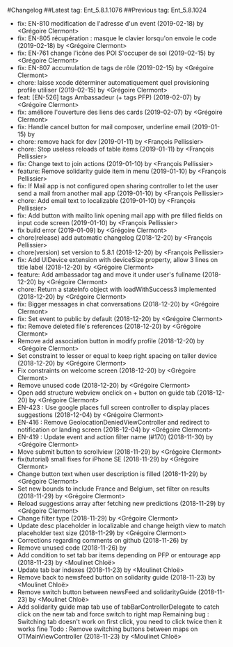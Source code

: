 #Changelog
##Latest tag: Ent_5.8.1.1076
##Previous tag: Ent_5.8.1024
* fix: EN-810 modification de l'adresse d'un event (2019-02-18) by <Grégoire Clermont>
* fix: EN-805 récupération : masque le clavier lorsqu'on envoie le code (2019-02-18) by <Grégoire Clermont>
* fix: EN-761 change l'icône des POI S'occuper de soi (2019-02-15) by <Grégoire Clermont>
* fix: EN-807 accumulation de tags de rôle (2019-02-15) by <Grégoire Clermont>
* chore: laisse xcode déterminer automatiquement quel provisioning profile utiliser (2019-02-15) by <Grégoire Clermont>
* feat: [EN-526] tags Ambassadeur (+ tags PFP) (2019-02-07) by <Grégoire Clermont>
* fix: améliore l'ouverture des liens des cards (2019-02-07) by <Grégoire Clermont>
* fix: Handle cancel button for mail composer, underline email (2019-01-15) by <Chloe Moulinet>
* chore: remove hack for dev (2019-01-11) by <François Pellissier>
* chore: Stop useless reloads of table items (2019-01-11) by <François Pellissier>
* fix: Change text to join actions (2019-01-10) by <François Pellissier>
* feature: Remove solidarity guide item in menu (2019-01-10) by <François Pellissier>
* fix: If Mail app is not configured open sharing controller to let the user send a mail from another mail app (2019-01-10) by <François Pellissier>
* chore: Add email text to localizable (2019-01-10) by <François Pellissier>
* fix: Add button with mailto link opening mail app with pre filled fields on input code screen (2019-01-10) by <François Pellissier>
* fix build error (2019-01-09) by <Grégoire Clermont>
* chore(release) add automatic changelog (2018-12-20) by <François Pellissier>
* chore(version) set version to 5.8.1 (2018-12-20) by <François Pellissier>
* fix: Add UIDevice extension with deviceSize property, allow 3 lines on title label (2018-12-20) by <Grégoire Clermont>
* feature: Add ambassador tag and move it under user's fullname (2018-12-20) by <Grégoire Clermont>
* chore: Return a stateInfo object with loadWithSuccess3 implemented (2018-12-20) by <Grégoire Clermont>
* fix: Bigger messages in chat conversations (2018-12-20) by <Grégoire Clermont>
* fix: Set event to public by default (2018-12-20) by <Grégoire Clermont>
* fix: Remove deleted file's references (2018-12-20) by <Grégoire Clermont>
* Remove add association button in modify profile (2018-12-20) by <Grégoire Clermont>
* Set constraint to lesser or equal to keep right spacing on taller device (2018-12-20) by <Grégoire Clermont>
* Fix constraints on welcome screen (2018-12-20) by <Grégoire Clermont>
* Remove unused code (2018-12-20) by <Grégoire Clermont>
* Open add structure webview onclick on + button on guide tab (2018-12-20) by <Grégoire Clermont>
* EN-423 : Use google places full screen controller to display places suggestions (2018-12-04) by <Grégoire Clermont>
* EN-416 : Remove GeolocationDeniedViewController and redirect to notification or landing screen (2018-12-04) by <Grégoire Clermont>
* EN-419 : Update event and action filter name (#170) (2018-11-30) by <Grégoire Clermont>
* Move submit button to scrollview (2018-11-29) by <Grégoire Clermont>
* fix(tutorial) small fixes for iPhone SE (2018-11-29) by <Grégoire Clermont>
* Change button text when user description is filled (2018-11-29) by <Grégoire Clermont>
* Set new bounds to include France and Belgium, set filter on results (2018-11-29) by <Grégoire Clermont>
* Reload suggestions array after fetching new predictions (2018-11-29) by <Grégoire Clermont>
* Change filter type (2018-11-29) by <Grégoire Clermont>
* Update desc placeholder in localizable and change heigth view to match placeholder text size (2018-11-29) by <Grégoire Clermont>
* Corrections regarding comments on github (2018-11-26) by <Chloe Moulinet>
* Remove unused code (2018-11-26) by <Chloe Moulinet>
* Add condition to set tab bar items depending on PFP or entourage app (2018-11-23) by <Moulinet Chloë>
* Update tab bar indexes (2018-11-23) by <Moulinet Chloë>
* Remove back to newsfeed button on solidarity guide (2018-11-23) by <Moulinet Chloë>
* Remove switch button between newsFeed and solidarityGuide (2018-11-23) by <Moulinet Chloë>
* Add solidarity guide map tab use of tabBarControllerDelegate to catch click on the new tab and force switch to right map Remaining bug : Switching tab doesn't work on first click, you need to click twice then it works fine Todo : Remove switching buttons between maps on OTMainViewController (2018-11-23) by <Moulinet Chloë>
